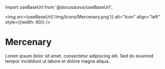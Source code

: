 import useBaseUrl from '@docusaurus/useBaseUrl';

<img src={useBaseUrl('/img/Icons/Mercenary.png')} alt="Icon" align="left" style={{width: 60}} />
# Mercenary

Lorem ipsum dolor sit amet, consectetur adipiscing elit. Sed do eiusmod tempor incididunt ut labore et dolore magna aliqua.
